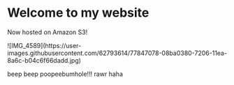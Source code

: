 <html xmlns="http://www.w3.org/1999/xhtml" >
<head>
<title>My Website Home Page</title>
</head>
<body>
<h1>Welcome to my website</h1>
<p>Now hosted on Amazon S3!</p>
  ![IMG_4589](https://user-images.githubusercontent.com/62793614/77847078-08ba0380-7206-11ea-8a6c-b04c6f66dadd.jpg)
<p>beep beep poopeebumhole!!! rawr haha</p>
</body>
</html>
